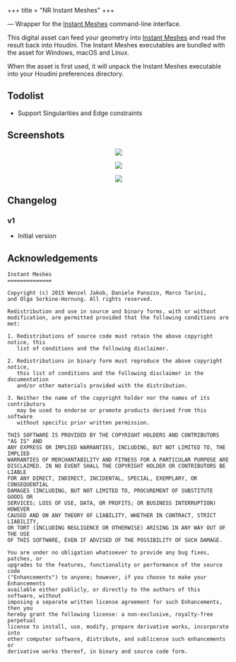 +++
title = "NR Instant Meshes"
+++

&mdash; Wrapper for the [Instant Meshes][0] command-line interface.

  [0]: https://github.com/wjakob/instant-meshes

This digital asset can feed your geometry into [Instant Meshes][0] and
read the result back into Houdini. The Instant Meshes executables are
bundled with the asset for Windows, macOS and Linux.

When the asset is first used, it will unpack the Instant Meshes executable
into your Houdini preferences directory.

## Todolist

* Support Singularities and Edge constraints

## Screenshots

<p align="center"><img src="https://i.imgur.com/uS1ROqs.png"></p>
<p align="center"><img src="https://i.imgur.com/MLXhMBq.png"></p>
<p align="center"><img src="https://i.imgur.com/ulsnjrL.jpg"></p>

## Changelog

### v1

* Initial version

## Acknowledgements

```
Instant Meshes
==============

Copyright (c) 2015 Wenzel Jakob, Daniele Panozzo, Marco Tarini,
and Olga Sorkine-Hornung. All rights reserved.

Redistribution and use in source and binary forms, with or without
modification, are permitted provided that the following conditions are met:

1. Redistributions of source code must retain the above copyright notice, this
   list of conditions and the following disclaimer.

2. Redistributions in binary form must reproduce the above copyright notice,
   this list of conditions and the following disclaimer in the documentation
   and/or other materials provided with the distribution.

3. Neither the name of the copyright holder nor the names of its contributors
   may be used to endorse or promote products derived from this software
   without specific prior written permission.

THIS SOFTWARE IS PROVIDED BY THE COPYRIGHT HOLDERS AND CONTRIBUTORS "AS IS" AND
ANY EXPRESS OR IMPLIED WARRANTIES, INCLUDING, BUT NOT LIMITED TO, THE IMPLIED
WARRANTIES OF MERCHANTABILITY AND FITNESS FOR A PARTICULAR PURPOSE ARE
DISCLAIMED. IN NO EVENT SHALL THE COPYRIGHT HOLDER OR CONTRIBUTORS BE LIABLE
FOR ANY DIRECT, INDIRECT, INCIDENTAL, SPECIAL, EXEMPLARY, OR CONSEQUENTIAL
DAMAGES (INCLUDING, BUT NOT LIMITED TO, PROCUREMENT OF SUBSTITUTE GOODS OR
SERVICES; LOSS OF USE, DATA, OR PROFITS; OR BUSINESS INTERRUPTION) HOWEVER
CAUSED AND ON ANY THEORY OF LIABILITY, WHETHER IN CONTRACT, STRICT LIABILITY,
OR TORT (INCLUDING NEGLIGENCE OR OTHERWISE) ARISING IN ANY WAY OUT OF THE USE
OF THIS SOFTWARE, EVEN IF ADVISED OF THE POSSIBILITY OF SUCH DAMAGE.

You are under no obligation whatsoever to provide any bug fixes, patches, or
upgrades to the features, functionality or performance of the source code
("Enhancements") to anyone; however, if you choose to make your Enhancements
available either publicly, or directly to the authors of this software, without
imposing a separate written license agreement for such Enhancements, then you
hereby grant the following license: a non-exclusive, royalty-free perpetual
license to install, use, modify, prepare derivative works, incorporate into
other computer software, distribute, and sublicense such enhancements or
derivative works thereof, in binary and source code form.
```
